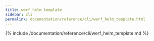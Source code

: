 ```yaml
---
title: werf helm template
sidebar: cli
permalink: documentation/reference/cli/werf_helm_template.html
---
```


{% include /documentation/reference/cli/werf_helm_template.md %}
